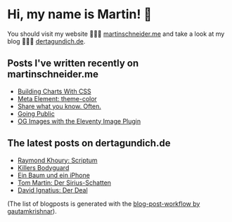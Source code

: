 # Hi, my name is Martin! 👋 
You should visit my website 👨🏼‍💻  [martinschneider.me](https://martinschneider.me) and take a look at my blog 🤷🏼‍♂️ [dertagundich.de](https://www.dertagundich.de).

## Posts I've written recently on martinschneider.me
<!-- MSME-POST-LIST:START -->
- [Building Charts With CSS](https://martinschneider.me/articles/building-charts-with-css/)
- [Meta Element: theme-color](https://martinschneider.me/articles/meta-tag-theme-color/)
- [Share what you know. Often.](https://martinschneider.me/articles/share-what-you-know-often/)
- [Going Public](https://martinschneider.me/articles/going-public/)
- [OG Images with the Eleventy Image Plugin](https://martinschneider.me/articles/og-images-with-the-eleventy-image-plugin/)
<!-- MSME-POST-LIST:END -->

## The latest posts on dertagundich.de
<!-- DTUI-POST-LIST:START -->
- [Raymond Khoury: Scriptum](https://www.dertagundich.de/2021/10/16/raymond-khoury-scriptum/)
- [Killers Bodyguard](https://www.dertagundich.de/2021/10/14/killers-bodyguard/)
- [Ein Baum und ein iPhone](https://www.dertagundich.de/2021/10/07/ein-baum-und-ein-iphone/)
- [Tom Martin: Der Sirius-Schatten](https://www.dertagundich.de/2021/09/29/tom-martin-der-sirius-schatten/)
- [David Ignatius: Der Deal](https://www.dertagundich.de/2021/09/22/david-ignatius-der-deal/)
<!-- DTUI-POST-LIST:END -->

(The list of blogposts is generated with the [blog-post-workflow by gautamkrishnar](https://github.com/gautamkrishnar/blog-post-workflow)).

